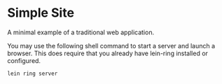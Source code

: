 # Simple Site

A minimal example of a traditional web application.

You may use the following shell command to start a server and launch a browser. This does require that you already have lein-ring installed or configured.

```shell
lein ring server
```
